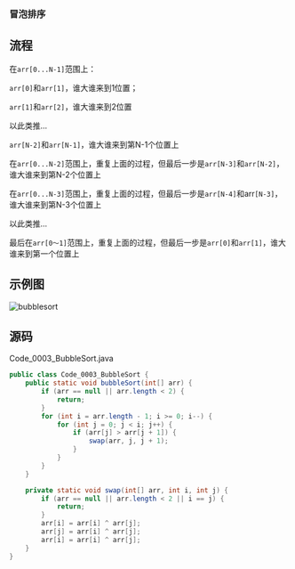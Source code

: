 ### 冒泡排序

## 流程

在```arr[0...N-1]```范围上： 

```arr[0]```和```arr[1]```，谁大谁来到1位置； 

```arr[1]```和```arr[2]```，谁大谁来到2位置 

以此类推...

```arr[N-2]```和```arr[N-1]```，谁大谁来到第N-1个位置上 

在```arr[0...N-2]```范围上，重复上面的过程，但最后一步是```arr[N-3]```和```arr[N-2]```，谁大谁来到第N-2个位置上 

在```arr[0...N-3]```范围上，重复上面的过程，但最后一步是```arr[N-4]```和arr```[N-3]```，谁大谁来到第N-3个位置上

以此类推...

最后在```arr[0～1]```范围上，重复上面的过程，但最后一步是```arr[0]```和```arr[1]```，谁大谁来到第一个位置上

## 示例图

![bubblesort](https://img2020.cnblogs.com/blog/683206/202107/683206-20210725212708651-2134043999.png)

## 源码

Code_0003_BubbleSort.java

```java
public class Code_0003_BubbleSort {
    public static void bubbleSort(int[] arr) {
        if (arr == null || arr.length < 2) {
            return;
        }
        for (int i = arr.length - 1; i >= 0; i--) {
            for (int j = 0; j < i; j++) {
                if (arr[j] > arr[j + 1]) {
                    swap(arr, j, j + 1);
                }
            }
        }
    }

    private static void swap(int[] arr, int i, int j) {
        if (arr == null || arr.length < 2 || i == j) {
            return;
        }
        arr[i] = arr[i] ^ arr[j];
        arr[j] = arr[i] ^ arr[j];
        arr[i] = arr[i] ^ arr[j];
    }
}

```